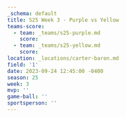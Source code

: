 ```yaml
---
_schema: default
title: S25 Week 3 - Purple vs Yellow
teams-score:
  - team: _teams/s25-purple.md
    score:
  - team: _teams/s25-yellow.md
    score:
location: _locations/carter-baron.md
field: '1'
date: 2023-09-24 12:45:00 -0400
season: 25
week: 3
mvp: ''
game-ball: ''
sportsperson: ''
---
```

